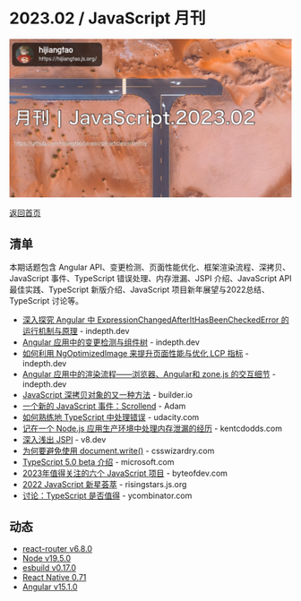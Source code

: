 # 2023.02 / JavaScript 月刊

![](./img/02.png )


[返回首页](https://github.com/hijiangtao/javascript-articles-monthly)

## 清单

本期话题包含 Angular API、变更检测、页面性能优化、框架渲染流程、深拷贝、JavaScript 事件、TypeScript 错误处理、内存泄漏、JSPI 介绍、JavaScript API 最佳实践、TypeScript 新版介绍、JavaScript 项目新年展望与2022总结、TypeScript 讨论等。

* [深入探究 Angular 中 ExpressionChangedAfterItHasBeenCheckedError 的运行机制与原理](https://indepth.dev/posts/1514/deep-dive-into-the-infamous-expressionchangedafterithasbeencheckederror-in-angular) - indepth.dev
* [Angular 应用中的变更检测与组件树](https://indepth.dev/posts/1512/change-detection-and-component-trees-in-angular-applications) - indepth.dev
* [如何利用 NgOptimizedImage 来提升页面性能与优化 LCP 指标](https://indepth.dev/posts/1511/improve-page-performance-and-lcp-with-ngoptimizedimage) - indepth.dev
* [Angular 应用中的渲染流程——浏览器、Angular和 zone.js 的交互细节](https://indepth.dev/posts/1510/rendering-cycle-in-angular-applications-browser-angular-and-zone-js-interaction) - indepth.dev
* [JavaScript 深拷贝对象的又一种方法](https://www.builder.io/blog/structured-clone) - builder.io
* [一个新的 JavaScript 事件：Scrollend](https://developer.chrome.com/blog/scrollend-a-new-javascript-event/) - Adam
* [如何熟练地 TypeScript 中处理错误](https://engineering.udacity.com/handling-errors-like-a-pro-in-typescript-d7a314ad4991) - udacity.com
* [记在一个 Node.js 应用生产环境中处理内存泄漏的经历](https://kentcdodds.com/blog/fixing-a-memory-leak-in-a-production-node-js-app) - kentcdodds.com
* [深入浅出 JSPI](https://v8.dev/blog/jspi) - v8.dev
* [为何要避免使用 document.write()](https://csswizardry.com/2023/01/why-not-document-write/) - csswizardry.com
* [TypeScript 5.0 beta 介绍](https://devblogs.microsoft.com/typescript/announcing-typescript-5-0-beta/) - microsoft.com
* [2023年值得关注的六个 JavaScript 项目](https://byteofdev.com/posts/javascript-projects-2022/) - byteofdev.com
* [2022 JavaScript 新星荟萃](https://risingstars.js.org/2022/en) - risingstars.js.org
* [讨论：TypeScript 是否值得](https://news.ycombinator.com/item?id=34359504) - ycombinator.com

## 动态

* [react-router v6.8.0](https://github.com/remix-run/react-router/releases/tag/react-router%406.8.0)
* [Node v19.5.0](https://nodejs.org/en/blog/release/v19.5.0/)
* [esbuild v0.17.0](https://github.com/evanw/esbuild/releases/tag/v0.17.0)
* [React Native 0.71](https://reactnative.dev/blog/2023/01/12/version-071)
* [Angular v15.1.0](https://github.com/angular/angular/releases/tag/15.1.0)
